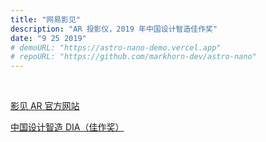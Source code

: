 ```yaml
---
title: "网易影见"
description: "AR 投影仪，2019 年中国设计智造佳作奖"
date: "9 25 2019"
# demoURL: "https://astro-nano-demo.vercel.app"
# repoURL: "https://github.com/markhorn-dev/astro-nano"
---
```


<image src="">
<image src="">

[影见 AR 官方网站](https://ar.163.com/yingjian)


[中国设计智造 DIA（佳作奖）](https://www.di-award.org/collections/detail/483.html?page_size%3D1000%26page%3D1%26year%3D2019%26award_type%3D4%26award_group%3D1%26category_id%3D299)


